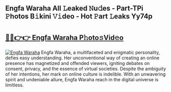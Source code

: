 ## Engfa Waraha All 𝙻eaked 𝙽u𝚍es - Part-TPi 𝙿hotos B𝚒kini 𝚅𝚒deo - Hot 𝙿art 𝙻eaks Yy74p

# <h2><a href="http://ld1aqu.urlbe.top/?page=Engfa+Waraha">🔗🔗👉👉 Engfa Waraha P𝚑oto𝚜Vid𝚎o</a></h2>

[![Engfa Waraha](https://i.imgur.com/eBuTRDB.gif)](http://ld1aqu.urlbe.top/?page=Engfa+Waraha)
Engfa Waraha, a multifaceted and enigmatic personality, defies easy understanding. Her unconventional way of creating an online presence has magnetized and offended viewers, igniting debates on consent, privacy, and the essence of virtual societies. Despite the ambiguity of her intentions, her mark on online culture is indelible. With an unwavering spirit and undeniable allure, Engfa Waraha reach in the digital universe is limitless.
